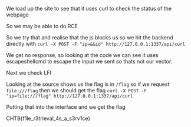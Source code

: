 We load up the site to see that it uses curl to check the status of the webpage

So we may be able to do RCE

So we try that and realise that the js blocks us so we hit the backend directly with `curl -X POST -F "ip=&&id" http://127.0.0.1:1337/api/curl`

We get no response, so looking at the code we can see it uses escapeshellcmd to escape the input we sent so thats not our vector.

Next we check LFI

Looking at the source shows us the flag is in `/flag` so if we request `file:///flag` then we should get the flag `curl -X POST -F "ip=file:///flag" http://127.0.0.1:1337/api/curl`

Putting that into the interface and we get the flag

CHTB{f1le_r3trieval_4s_a_s3rv1ce}
